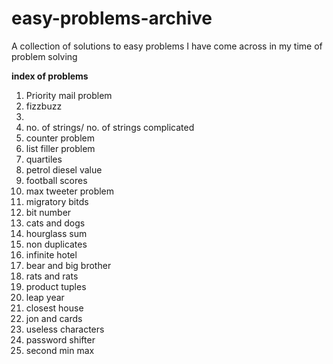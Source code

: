 # easy-problems-archive
A collection of solutions to easy problems I have come across in my time of problem solving

**index of problems**

1. Priority mail problem
2. fizzbuzz
3.
4. no. of strings/ no. of strings complicated
5. counter problem
6. list filler problem
7. quartiles
8. petrol diesel value
9. football scores
10. max tweeter problem
10. migratory bitds
11. bit number
12. cats and dogs
13. hourglass sum
14. non duplicates
15. infinite hotel
16. bear and big brother
17. rats and rats
18. product tuples
19. leap year
20. closest house
21. jon and cards
22. useless characters
23. password shifter
24. second min max
